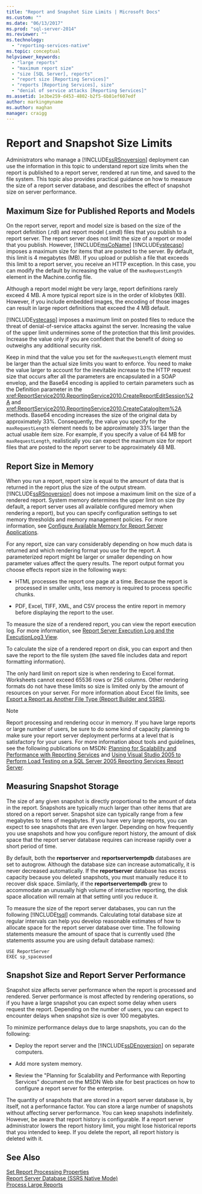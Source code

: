 ```yaml
---
title: "Report and Snapshot Size Limits | Microsoft Docs"
ms.custom: ""
ms.date: "06/13/2017"
ms.prod: "sql-server-2014"
ms.reviewer: ""
ms.technology: 
  - "reporting-services-native"
ms.topic: conceptual
helpviewer_keywords: 
  - "large reports"
  - "maximum report size"
  - "size [SQL Server], reports"
  - "report size [Reporting Services]"
  - "reports [Reporting Services], size"
  - "denial of service attacks [Reporting Services]"
ms.assetid: 1e3be259-d453-4802-b2f5-6b81ef607edf
author: markingmyname
ms.author: maghan
manager: craigg
---
```

# Report and Snapshot Size Limits
  Administrators who manage a [!INCLUDE[ssRSnoversion](../../includes/ssrsnoversion-md.md)] deployment can use the information in this topic to understand report size limits when the report is published to a report server, rendered at run time, and saved to the file system. This topic also provides practical guidance on how to measure the size of a report server database, and describes the effect of snapshot size on server performance.  
  
## Maximum Size for Published Reports and Models  
 On the report server, report and model size is based on the size of the report definition (.rdl) and report model (.smdl) files that you publish to a report server. The report server does not limit the size of a report or model that you publish. However, [!INCLUDE[msCoName](../../includes/msconame-md.md)] [!INCLUDE[vstecasp](../../includes/vstecasp-md.md)] imposes a maximum size for items that are posted to the server. By default, this limit is 4 megabytes (MB). If you upload or publish a file that exceeds this limit to a report server, you receive an HTTP exception. In this case, you can modify the default by increasing the value of the `maxRequestLength` element in the Machine.config file.  
  
 Although a report model might be very large, report definitions rarely exceed 4 MB. A more typical report size is in the order of kilobytes (KB). However, if you include embedded images, the encoding of those images can result in large report definitions that exceed the 4 MB default.  
  
 [!INCLUDE[vstecasp](../../includes/vstecasp-md.md)] imposes a maximum limit on posted files to reduce the threat of denial-of-service attacks against the server. Increasing the value of the upper limit undermines some of the protection that this limit provides. Increase the value only if you are confident that the benefit of doing so outweighs any additional security risk.  
  
 Keep in mind that the value you set for the `maxRequestLength` element must be larger than the actual size limits you want to enforce. You need to make the value larger to account for the inevitable increase to the HTTP request size that occurs after all the parameters are encapsulated in a SOAP envelop, and the Base64 encoding is applied to certain parameters such as the Definition parameter in the <xref:ReportService2010.ReportingService2010.CreateReportEditSession%2A> and <xref:ReportService2010.ReportingService2010.CreateCatalogItem%2A> methods. Base64 encoding increases the size of the original data by approximately 33%. Consequently, the value you specify for the `maxRequestLength` element needs to be approximately 33% larger than the actual usable item size. For example, if you specify a value of 64 MB for `maxRequestLength`, realistically you can expect the maximum size for report files that are posted to the report server to be approximately 48 MB.  
  
## Report Size in Memory  
 When you run a report, report size is equal to the amount of data that is returned in the report plus the size of the output stream. [!INCLUDE[ssRSnoversion](../../includes/ssrsnoversion-md.md)] does not impose a maximum limit on the size of a rendered report. System memory determines the upper limit on size (by default, a report server uses all available configured memory when rendering a report), but you can specify configuration settings to set memory thresholds and memory management policies. For more information, see [Configure Available Memory for Report Server Applications](../report-server/configure-available-memory-for-report-server-applications.md).  
  
 For any report, size can vary considerably depending on how much data is returned and which rendering format you use for the report. A parameterized report might be larger or smaller depending on how parameter values affect the query results. The report output format you choose effects report size in the following ways:  
  
-   HTML processes the report one page at a time. Because the report is processed in smaller units, less memory is required to process specific chunks.  
  
-   PDF, Excel, TIFF, XML, and CSV process the entire report in memory before displaying the report to the user.  
  
 To measure the size of a rendered report, you can view the report execution log. For more information, see [Report Server Execution Log and the ExecutionLog3 View](report-server-executionlog-and-the-executionlog3-view.md).  
  
 To calculate the size of a rendered report on disk, you can export and then save the report to the file system (the saved file includes data and report formatting information).  
  
 The only hard limit on report size is when rendering to Excel format. Worksheets cannot exceed 65536 rows or 256 columns. Other rendering formats do not have these limits so size is limited only by the amount of resources on your server. For more information about Excel file limits, see [Export a Report as Another File Type &#40;Report Builder and SSRS&#41;](../export-a-report-as-another-file-type-report-builder-and-ssrs.md).  
  
> [!NOTE]  
>  Report processing and rendering occur in memory. If you have large reports or large number of users, be sure to do some kind of capacity planning to make sure your report server deployment performs at a level that is satisfactory for your users. For more information about tools and guidelines, see the following publications on MSDN: [Planning for Scalability and Performance with Reporting Services](https://go.microsoft.com/fwlink/?LinkID=70650) and [Using Visual Studio 2005 to Perform Load Testing on a SQL Server 2005 Reporting Services Report Server](https://go.microsoft.com/fwlink/?LinkID=77519).  
  
## Measuring Snapshot Storage  
 The size of any given snapshot is directly proportional to the amount of data in the report. Snapshots are typically much larger than other items that are stored on a report server. Snapshot size can typically range from a few megabytes to tens of megabytes. If you have very large reports, you can expect to see snapshots that are even larger. Depending on how frequently you use snapshots and how you configure report history, the amount of disk space that the report server database requires can increase rapidly over a short period of time.  
  
 By default, both the **reportserver** and **reportservertempdb** databases are set to autogrow. Although the database size can increase automatically, it is never decreased automatically. If the **reportserver** database has excess capacity because you deleted snapshots, you must manually reduce it to recover disk space. Similarly, if the **reportservertempdb** grew to accommodate an unusually high volume of interactive reporting, the disk space allocation will remain at that setting until you reduce it.  
  
 To measure the size of the report server databases, you can run the following [!INCLUDE[tsql](../../includes/tsql-md.md)] commands. Calculating total database size at regular intervals can help you develop reasonable estimates of how to allocate space for the report server database over time. The following statements measure the amount of space that is currently used (the statements assume you are using default database names):  
  
```  
USE ReportServer  
EXEC sp_spaceused  
```  
  
## Snapshot Size and Report Server Performance  
 Snapshot size affects server performance when the report is processed and rendered. Server performance is most affected by rendering operations, so if you have a large snapshot you can expect some delay when users request the report. Depending on the number of users, you can expect to encounter delays when snapshot size is over 100 megabytes.  
  
 To minimize performance delays due to large snapshots, you can do the following:  
  
-   Deploy the report server and the [!INCLUDE[ssDEnoversion](../../includes/ssdenoversion-md.md)] on separate computers.  
  
-   Add more system memory.  
  
-   Review the "Planning for Scalability and Performance with Reporting Services" document on the MSDN Web site for best practices on how to configure a report server for the enterprise.  
  
 The quantity of snapshots that are stored in a report server database is, by itself, not a performance factor. You can store a large number of snapshots without affecting server performance. You can keep snapshots indefinitely. However, be aware that report history is configurable. If a report server administrator lowers the report history limit, you might lose historical reports that you intended to keep. If you delete the report, all report history is deleted with it.  
  
## See Also  
 [Set Report Processing Properties](set-report-processing-properties.md)   
 [Report Server Database &#40;SSRS Native Mode&#41;](report-server-database-ssrs-native-mode.md)   
 [Process Large Reports](process-large-reports.md)  
  
  
